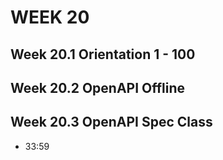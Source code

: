 # WEEK 20

## Week 20.1 Orientation 1 - 100

## Week 20.2 OpenAPI Offline

## Week 20.3 OpenAPI Spec Class

- 33:59